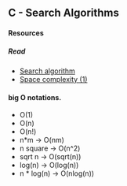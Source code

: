 ## C - Search Algorithms

#### Resources
##### Read

- [Search algorithm](https://en.wikipedia.org/wiki/Search_algorithm)
- [Space complexity (1)](https://www.geeksforgeeks.org/g-fact-86/)

#### big O notations.

- O(1)
- O(n)
- O(n!)
- n*m -> O(nm)
- n square -> O(n^2)
- sqrt n -> O(sqrt(n))
- log(n) -> O(log(n))
- n * log(n) -> O(nlog(n))

